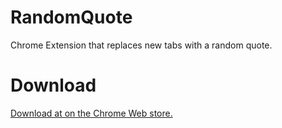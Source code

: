 # RandomQuote
Chrome Extension that replaces new tabs with a random quote.

# Download
[Download at on the Chrome Web store.](https://chrome.google.com/webstore/detail/random-quote/hhompecpighdhclapocgaaadjnmgahoi)
